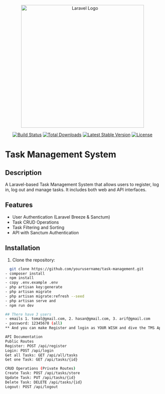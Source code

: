 <p align="center"><a href="https://laravel.com" target="_blank"><img src="https://raw.githubusercontent.com/laravel/art/master/logo-lockup/5%20SVG/2%20CMYK/1%20Full%20Color/laravel-logolockup-cmyk-red.svg" width="400" alt="Laravel Logo"></a></p>

<p align="center">
<a href="https://github.com/laravel/framework/actions"><img src="https://github.com/laravel/framework/workflows/tests/badge.svg" alt="Build Status"></a>
<a href="https://packagist.org/packages/laravel/framework"><img src="https://img.shields.io/packagist/dt/laravel/framework" alt="Total Downloads"></a>
<a href="https://packagist.org/packages/laravel/framework"><img src="https://img.shields.io/packagist/v/laravel/framework" alt="Latest Stable Version"></a>
<a href="https://packagist.org/packages/laravel/framework"><img src="https://img.shields.io/packagist/l/laravel/framework" alt="License"></a>
</p>

# Task Management System

## Description
A Laravel-based Task Management System that allows users to register, log in, log out and manage tasks. It includes both web and API interfaces.

## Features
- User Authentication (Laravel Breeze & Sanctum)
- Task CRUD Operations
- Task Filtering and Sorting
- API with Sanctum Authentication

## Installation
1. Clone the repository:   
 ```bash
   git clone https://github.com/yourusername/task-management.git
- composer install
- npm install   
- copy .env.example .env
- php artisan key:generate
- php artisan migrate
- php artisan migrate:refresh --seed
- php artisan serve and
- npm run dev

## There have 3 users
- emails 1. tomal@gmail.com, 2. hasan@gmail.com, 3. arif@gmail.com
- password: 12345678 (all)
** And you can make Register and login as YOUR WISH and dive the TMS Application

API Documentation
Public Routes
Register: POST /api/register
Login: POST /api/login
Get all Tasks: GET /api/all/tasks
Get one Task: GET /api/tasks/{id}

CRUD Operations (Private Routes)
Create Task: POST /api/tasks/store
Update Task: PUT /api/tasks/{id}
Delete Task: DELETE /api/tasks/{id}
Logout: POST /api/logout


